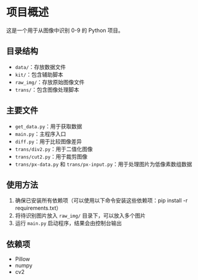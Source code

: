 # 项目概述

这是一个用于从图像中识别 0-9 的 Python 项目。

## 目录结构

-   `data/`：存放数据文件
-   `kit/`：包含辅助脚本
-   `raw_img/`：存放原始图像文件
-   `trans/`：包含图像处理脚本

## 主要文件

-   `get_data.py`：用于获取数据
-   `main.py`：主程序入口
-   `diff.py`：用于比较图像差异
-   `trans/div2.py`：用于二值化图像
-   `trans/cut2.py`：用于裁剪图像
-   `trans/px-data.py` 和 `trans/px-input.py`：用于处理图片为低像素数组数据

## 使用方法

1. 确保已安装所有依赖项（可以使用以下命令安装这些依赖项：pip install -r requirements.txt）
2. 将待识别图片放入 `raw_img/` 目录下，可以放入多个图片
3. 运行 `main.py` 启动程序，结果会由控制台输出

## 依赖项

-   Pillow
-   numpy
-   cv2
